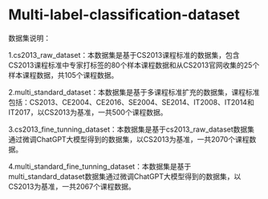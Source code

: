 # Multi-label-classification-dataset

数据集说明：

1.cs2013_raw_dataset：本数据集是基于CS2013课程标准的数据集，包含CS2013课程标准中专家打标签的80个样本课程数据和从CS2013官网收集的25个样本课程数据，共105个课程数据。

2.multi_standard_dataset：本数据集是基于多课程标准扩充的数据集，课程标准包括：CS2013、CE2004、CE2016、SE2004、SE2014、IT2008、IT2014和IT2017，以CS2013为基准，一共500个课程数据。

3.cs2013_fine_tunning_dataset：本数据集是基于cs2013_raw_dataset数据集通过微调ChatGPT大模型得到的数据集，以CS2013为基准，一共2070个课程数据。

4.multi_standard_fine_tunning_dataset：本数据集是基于multi_standard_dataset数据集通过微调ChatGPT大模型得到的数据集，以CS2013为基准，一共2067个课程数据。
